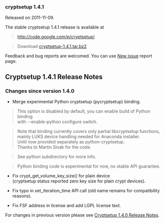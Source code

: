 ### cryptsetup 1.4.1 ###
Released on 2011-11-09.

The stable cryptsetup 1.4.1 release is available at

> http://code.google.com/p/cryptsetup/

> Download [cryptsetup-1.4.1.tar.bz2](http://cryptsetup.googlecode.com/files/cryptsetup-1.4.1.tar.bz2)

Feedback and bug reports are welcomed. You can use  [New issue](http://code.google.com/p/cryptsetup/issues/entry) report page.

## Cryptsetup 1.4.1 Release Notes ##

### Changes since version 1.4.0 ###
  * Merge experimental Python cryptsetup (pycryptsetup) binding.

> This option is disabled by default, you can enable build of Python binding<br>with --enable-python configure switch.</li></ul>

<blockquote>Note that binding currently covers only partial libcryptsetup functions,<br> mainly LUKS device handling needed for Anaconda installer.<br>Until now provided separately as python-cryptsetup.<br>Thanks to Martin Sivak for the code.</blockquote>

<blockquote>See python subdirectory for more info.</blockquote>

<blockquote>Python binding code is experimental for now, no stable API guarantee.</blockquote>

<ul><li>Fix crypt_get_volume_key_size() for plain device<br>(cryptsetup status reported zero key size for plain crypt devices).</li></ul>

<ul><li>Fix typo in set_iteration_time API call (old name remains for compatibility reasons).</li></ul>

<ul><li>Fix FSF address in license and add LGPL license text.</li></ul>

For changes in previous version please see <a href='http://code.google.com/p/cryptsetup/wiki/Cryptsetup140'>Cryptsetup 1.4.0 Release Notes</a>.